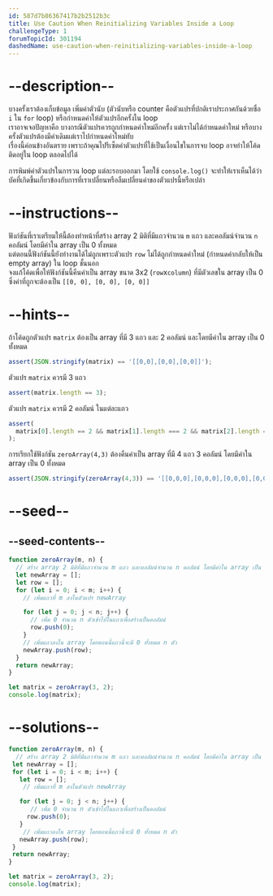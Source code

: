 ```yaml
---
id: 587d7b86367417b2b2512b3c
title: Use Caution When Reinitializing Variables Inside a Loop
challengeType: 1
forumTopicId: 301194
dashedName: use-caution-when-reinitializing-variables-inside-a-loop
---
```


# --description--

บางครั้งเราต้องเก็บข้อมูล เพิ่มค่าตัวนับ (ตัวนับหรือ counter คือตัวแปรที่ปกติเราประกาศกันด้วยชื่อ `i` ใน `for` loop) หรือกำหนดค่าให้ตัวแปรอีกครั้งใน loop  
เราอาจเจอปัญหาคือ บางกรณีตัวแปรควรถูกกำหนดค่าใหม่อีกครั้ง แต่เราไม่ได้กำหนดค่าใหม่ หรือบางครั้งตัวแปรต้องมีค่าเดิมแต่เราไปกำหนดค่าใหม่ทับ  
เรื่องนี้ค่อนข้างอันตราย เพราะถ้าคุณไปรีเซ็ตค่าตัวแปรที่ใช้เป็นเงื่อนไขในการจบ loop อาจทำให้โค้ดติดอยู่ใน loop ตลอดไปได้

การพิมพ์ค่าตัวแปรในการวน loop แต่ละรอบออกมา โดยใช้ `console.log()` จะทำให้เราเห็นได้ว่า บัคที่เกิดขึ้นเกี่ยวข้องกับการที่เราเปลี่ยนหรือลืมเปลี่ยนค่าของตัวแปรนี้หรือเปล่า

# --instructions--

ฟังก์ชันที่เราเตรียมให้นี้ต้องทำหน้าที่สร้าง array 2 มิติที่มีแถวจำนวน `m` แถว และคอลัมน์จำนวน `n` คอลัมน์ โดยมีค่าใน array เป็น 0 ทั้งหมด  
แต่ตอนนี้ฟังก์ชันนี้ยังทำงานได้ไม่ถูกเพราะตัวแปร `row` ไม่ได้ถูกกำหนดค่าใหม่ (กำหนดค่ากลับให้เป็น empty array) ใน loop ชั้นนอก  
จงแก้โค้ดเพื่อให้ฟังก์ชันนี้คืนค่าเป็น array ขนาด 3x2 (`row`x`column`) ที่มีตัวเลขใน array เป็น 0 ซึ่งค่าที่ถูกจะต้องเป็น `[[0, 0], [0, 0], [0, 0]]`

# --hints--

ถ้าโค้ดถูกตัวแปร `matrix` ต้องเป็น array ที่มี 3 แถว และ 2 คอลัมน์ และโดยมีค่าใน array เป็น 0 ทั้งหมด

```js
assert(JSON.stringify(matrix) == '[[0,0],[0,0],[0,0]]');
```

ตัวแปร `matrix` ควรมี 3 แถว

```js
assert(matrix.length == 3);
```

ตัวแปร `matrix` ควรมี 2 คอลัมน์ ในแต่ละแถว

```js
assert(
  matrix[0].length == 2 && matrix[1].length === 2 && matrix[2].length === 2
);
```

การเรียกใช้ฟังก์ชัน `zeroArray(4,3)` ต้องคืนค่าเป็น array ที่มี 4 แถว 3 คอลัมน์ โดยมีค่าใน array เป็น 0 ทั้งหมด

```js
assert(JSON.stringify(zeroArray(4,3)) == '[[0,0,0],[0,0,0],[0,0,0],[0,0,0]]');
```

# --seed--

## --seed-contents--

```js
function zeroArray(m, n) {
  // สร้าง array 2 มิติที่มีแถวจำนวน m แถว และคอลัมน์จำนวน n คอลัมน์ โดยมีค่าใน array เป็น 0 ทั้งหมด 
  let newArray = [];
  let row = [];
  for (let i = 0; i < m; i++) {
    // เพิ่มแถวที่ m ลงในตัวแปร newArray

    for (let j = 0; j < n; j++) {
      // เพิ่ม 0 จำนวน n ตัวเข้าไปในแถวเพื่อสร้างเป็นคอลัมน์
      row.push(0);
    }
    // เพิ่มแถวลงใน array โดยตอนนี้แถวนี้จะมี 0 ทั้งหมด n ตัว
    newArray.push(row);
  }
  return newArray;
}

let matrix = zeroArray(3, 2);
console.log(matrix);

```

# --solutions--

```js
function zeroArray(m, n) {
  // สร้าง array 2 มิติที่มีแถวจำนวน m แถว และคอลัมน์จำนวน n คอลัมน์ โดยมีค่าใน array เป็น 0 ทั้งหมด 
 let newArray = [];
 for (let i = 0; i < m; i++) {
   let row = [];
    // เพิ่มแถวที่ m ลงในตัวแปร newArray

   for (let j = 0; j < n; j++) {
      // เพิ่ม 0 จำนวน n ตัวเข้าไปในแถวเพื่อสร้างเป็นคอลัมน์
     row.push(0);
   }
    // เพิ่มแถวลงใน array โดยตอนนี้แถวนี้จะมี 0 ทั้งหมด n ตัว
   newArray.push(row);
 }
 return newArray;
}

let matrix = zeroArray(3, 2);
console.log(matrix);

```
